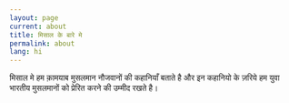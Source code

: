 ```yaml
---
layout: page
current: about
title: मिसाल के बारे मे
permalink: about
lang: hi
---
```

मिसाल मे हम क़ामयाब मुसलमान नौजवानों की कहानियाँ बताते है और इन कहानियो के ज़रिये हम युवा भारतीय मुसलमानों को प्रेरित करने की उम्मीद रखते है।